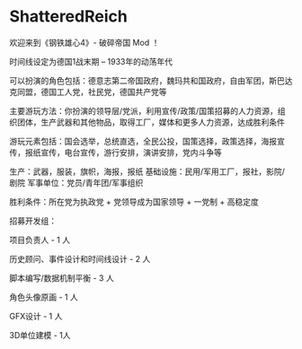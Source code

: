 # ShatteredReich
欢迎来到《钢铁雄心4》- 破碎帝国 Mod ！

时间线设定为德国1战末期 – 1933年的动荡年代
 
可以扮演的角色包括：德意志第二帝国政府，魏玛共和国政府，自由军团，斯巴达克同盟，德国工人党，社民党，德国共产党等

主要游玩方法：你扮演的领导层/党派，利用宣传/政策/国策招募的人力资源，组织团体，生产武器和其他物品，取得工厂，媒体和更多人力资源，达成胜利条件
 
游玩元素包括：国会选举，总统直选，全民公投，国策选择，政策选择，海报宣传，报纸宣传，电台宣传，游行安排，演讲安排，党内斗争等

生产：武器，服装，旗帜，海报，报纸
基础设施：民用/军用工厂，报社，影院/剧院
军事单位：党员/青年团/军事组织
 
胜利条件：所在党为执政党 + 党领导成为国家领导 + 一党制 + 高稳定度

招募开发组：
 
项目负责人 - 1 人
 
历史顾问、事件设计和时间线设计 - 2 人

脚本编写/数据机制平衡 - 3 人
 
角色头像原画 - 1 人
 
GFX设计 - 1 人

3D单位建模 - 1人